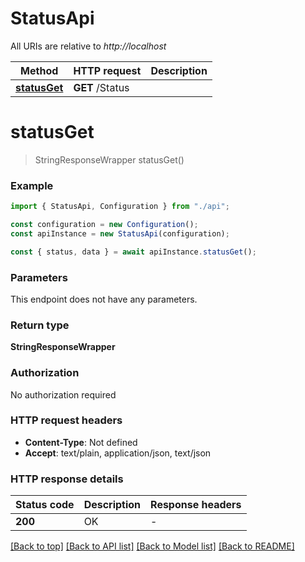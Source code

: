 # StatusApi

All URIs are relative to _http://localhost_

| Method                      | HTTP request    | Description |
| --------------------------- | --------------- | ----------- |
| [**statusGet**](#statusget) | **GET** /Status |             |

# **statusGet**

> StringResponseWrapper statusGet()

### Example

```typescript
import { StatusApi, Configuration } from "./api";

const configuration = new Configuration();
const apiInstance = new StatusApi(configuration);

const { status, data } = await apiInstance.statusGet();
```

### Parameters

This endpoint does not have any parameters.

### Return type

**StringResponseWrapper**

### Authorization

No authorization required

### HTTP request headers

- **Content-Type**: Not defined
- **Accept**: text/plain, application/json, text/json

### HTTP response details

| Status code | Description | Response headers |
| ----------- | ----------- | ---------------- |
| **200**     | OK          | -                |

[[Back to top]](#) [[Back to API list]](../README.md#documentation-for-api-endpoints) [[Back to Model list]](../README.md#documentation-for-models) [[Back to README]](../README.md)
